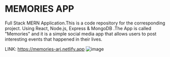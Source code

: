 # MEMORIES APP
Full Stack MERN Application.This is a code repository for the corresponding project. Using React, Node.js, Express &amp; MongoDB .The App is called "Memories" and it is a simple social media app that allows users to post interesting events that happened in their lives.

LINK: https://memories-arj.netlify.app
![image](https://user-images.githubusercontent.com/68515819/174593533-1ac73af2-8e3f-41dc-bdd9-60f6fabbaaf7.png)
